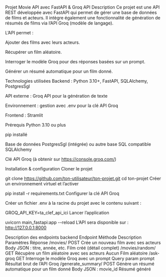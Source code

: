 Projet Movie API avec FastAPI & Groq API
Description
Ce projet est une API REST développée avec FastAPI qui permet de gérer une base de données de films et acteurs. Il intègre également une fonctionnalité de génération de résumés de films via l’API Groq (modèle de langage).

L’API permet :

Ajouter des films avec leurs acteurs.

Récupérer un film aléatoire.

Interroger le modèle Groq pour des réponses basées sur un prompt.

Générer un résumé automatique pour un film donné.

Technologies utilisées
Backend : Python 3.10+, FastAPI, SQLAlchemy, PostgresSgl

API externe : Groq API pour la génération de texte

Environnement : gestion avec .env pour la clé API Groq

Frontend : Stramlit

Prérequis
Python 3.10 ou plus

pip installé

Base de données PostgresSgl (intégrée) ou autre base SQL compatible SQLAlchemy

Clé API Groq (à obtenir sur https://console.groq.com/)

Installation & configuration
Cloner le projet



git clone https://github.com/ton-utilisateur/ton-projet.git
cd ton-projet
Créer un environnement virtuel et l’activer


pip install -r requirements.txt
Configurer la clé API Groq

Créer un fichier .env à la racine du projet avec le contenu suivant :


GROQ_API_KEY=ta_clef_api_ici
Lancer l’application

uvicorn main_fastapi:app --reload
L’API sera disponible sur : http://127.0.0.1:8000

Description des endpoints backend
Endpoint	Méthode	Description	Paramètres	Réponse
/movies/	POST	Crée un nouveau film avec ses acteurs	Body JSON : titre, année, etc.	Film créé (détail complet)
/movies/random/	GET	Récupère un film aléatoire avec ses acteurs	Aucun	Film aléatoire
/ask-groq	GET	Interroge le modèle Groq avec un prompt	Query param prompt	Résultat brut de l’API Groq
/generate_summary/	POST	Génère un résumé automatique pour un film donné	Body JSON : movie_id	Résumé généré